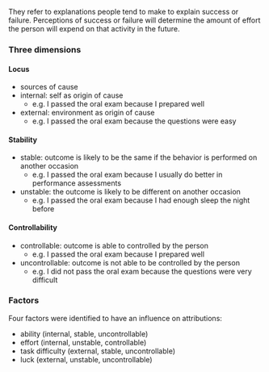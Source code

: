 They refer to explanations people tend to make to explain success or failure. Perceptions of success or failure will determine the amount of effort the person will expend on that activity in the future.
 
### Three dimensions
#### Locus
- sources of cause
- internal: self as origin of cause
	- e.g. I passed the oral exam because I prepared well
- external: environment as origin of cause
	- e.g. I passed the oral exam because the questions were easy
#### Stability
- stable: outcome is likely to be the same if the behavior is performed on another occasion
	- e.g. I passed the oral exam because I usually do better in performance assessments
- unstable: the outcome is likely to be different on another occasion
	- e.g. I passed the oral exam because I had enough sleep the night before
#### Controllability
- controllable: outcome is able to controlled by the person
	- e.g. I passed the oral exam because I prepared well
- uncontrollable: outcome is not able to be controlled by the person
	- e.g. I did not pass the oral exam because the questions were very difficult

### Factors
Four factors were identified to have an influence on attributions:
- ability (internal, stable, uncontrollable)
- effort (internal, unstable, controllable)
- task difficulty (external, stable, uncontrollable)
- luck (external, unstable, uncontrollable)